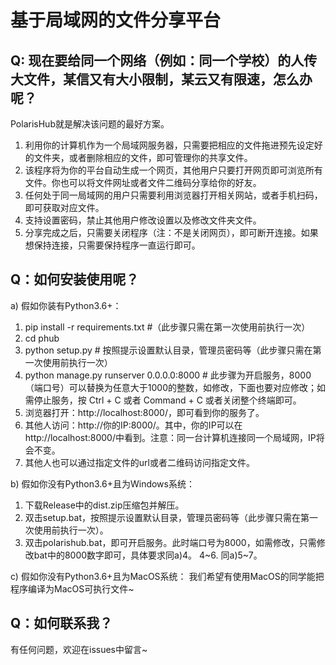 # 基于局域网的文件分享平台

## Q: 现在要给同一个网络（例如：同一个学校）的人传大文件，某信又有大小限制，某云又有限速，怎么办呢？

PolarisHub就是解决该问题的最好方案。
1. 利用你的计算机作为一个局域网服务器，只需要把相应的文件拖进预先设定好的文件夹，或者删除相应的文件，即可管理你的共享文件。
2. 该程序将为你的平台自动生成一个网页，其他用户只要打开网页即可浏览所有文件。你也可以将文件网址或者文件二维码分享给你的好友。
3. 任何处于同一局域网的用户只需要利用浏览器打开相关网站，或者手机扫码，即可获取对应文件。
4. 支持设置密码，禁止其他用户修改设置以及修改文件夹文件。
5. 分享完成之后，只需要关闭程序（注：不是关闭网页），即可断开连接。如果想保持连接，只需要保持程序一直运行即可。

## Q：如何安装使用呢？
a) 假如你装有Python3.6+：
1. pip install -r requirements.txt #（此步骤只需在第一次使用前执行一次）
2. cd phub
3. python setup.py # 按照提示设置默认目录，管理员密码等（此步骤只需在第一次使用前执行一次）
4. python manage.py runserver 0.0.0.0:8000 # 此步骤为开启服务，8000（端口号）可以替换为任意大于1000的整数，如修改，下面也要对应修改；如需停止服务，按 Ctrl + C 或者 Command + C 或者关闭整个终端即可。
5. 浏览器打开：http://localhost:8000/，即可看到你的服务了。
6. 其他人访问：http://你的IP:8000/。其中，你的IP可以在http://localhost:8000/中看到。注意：同一台计算机连接同一个局域网，IP将会不变。
7. 其他人也可以通过指定文件的url或者二维码访问指定文件。

b) 假如你没有Python3.6+且为Windows系统：
1. 下载Release中的dist.zip压缩包并解压。
2. 双击setup.bat，按照提示设置默认目录，管理员密码等（此步骤只需在第一次使用前执行一次）。
3. 双击polarishub.bat，即可开启服务。此时端口号为8000，如需修改，只需修改bat中的8000数字即可，具体要求同a)4。
4~6. 同a)5\~7。

c) 假如你没有Python3.6+且为MacOS系统：
我们希望有使用MacOS的同学能把程序编译为MacOS可执行文件~

## Q：如何联系我？
有任何问题，欢迎在issues中留言~
